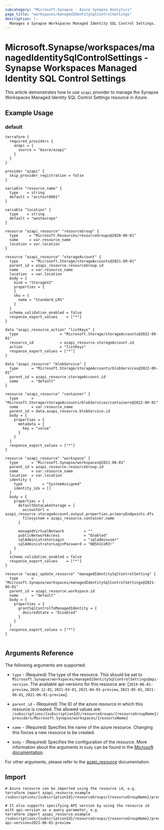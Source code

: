 ```yaml
---
subcategory: "Microsoft.Synapse - Azure Synapse Analytics"
page_title: "workspaces/managedIdentitySqlControlSettings"
description: |-
  Manages a Synapse Workspaces Managed Identity SQL Control Settings.
---
```


# Microsoft.Synapse/workspaces/managedIdentitySqlControlSettings - Synapse Workspaces Managed Identity SQL Control Settings

This article demonstrates how to use `azapi` provider to manage the Synapse Workspaces Managed Identity SQL Control Settings resource in Azure.

## Example Usage

### default

```hcl
terraform {
  required_providers {
    azapi = {
      source = "Azure/azapi"
    }
  }
}

provider "azapi" {
  skip_provider_registration = false
}

variable "resource_name" {
  type    = string
  default = "acctest0001"
}

variable "location" {
  type    = string
  default = "westeurope"
}

resource "azapi_resource" "resourceGroup" {
  type     = "Microsoft.Resources/resourceGroups@2020-06-01"
  name     = var.resource_name
  location = var.location
}

resource "azapi_resource" "storageAccount" {
  type      = "Microsoft.Storage/storageAccounts@2021-09-01"
  parent_id = azapi_resource.resourceGroup.id
  name      = var.resource_name
  location  = var.location
  body = {
    kind = "StorageV2"
    properties = {
    }
    sku = {
      name = "Standard_LRS"
    }
  }
  schema_validation_enabled = false
  response_export_values    = ["*"]
}

data "azapi_resource_action" "listKeys" {
  type                   = "Microsoft.Storage/storageAccounts@2022-09-01"
  resource_id            = azapi_resource.storageAccount.id
  action                 = "listKeys"
  response_export_values = ["*"]
}

data "azapi_resource" "blobService" {
  type      = "Microsoft.Storage/storageAccounts/blobServices@2022-09-01"
  parent_id = azapi_resource.storageAccount.id
  name      = "default"
}

resource "azapi_resource" "container" {
  type      = "Microsoft.Storage/storageAccounts/blobServices/containers@2022-09-01"
  name      = var.resource_name
  parent_id = data.azapi_resource.blobService.id
  body = {
    properties = {
      metadata = {
        key = "value"
      }
    }
  }
  response_export_values = ["*"]
}

resource "azapi_resource" "workspace" {
  type      = "Microsoft.Synapse/workspaces@2021-06-01"
  parent_id = azapi_resource.resourceGroup.id
  name      = var.resource_name
  location  = var.location
  identity {
    type         = "SystemAssigned"
    identity_ids = []
  }
  body = {
    properties = {
      defaultDataLakeStorage = {
        accountUrl = azapi_resource.storageAccount.output.properties.primaryEndpoints.dfs
        filesystem = azapi_resource.container.name
      }

      managedVirtualNetwork         = ""
      publicNetworkAccess           = "Enabled"
      sqlAdministratorLogin         = "sqladminuser"
      sqlAdministratorLoginPassword = "H@Sh1CoR3!"
    }
  }
  schema_validation_enabled = false
  response_export_values    = ["*"]
}

resource "azapi_update_resource" "managedIdentitySqlControlSetting" {
  type      = "Microsoft.Synapse/workspaces/managedIdentitySqlControlSettings@2021-06-01"
  parent_id = azapi_resource.workspace.id
  name      = "default"
  body = {
    properties = {
      grantSqlControlToManagedIdentity = {
        desiredState = "Disabled"
      }
    }
  }
  response_export_values = ["*"]
}


```



## Arguments Reference

The following arguments are supported:

* `type` - (Required) The type of the resource. This should be set to `Microsoft.Synapse/workspaces/managedIdentitySqlControlSettings@api-version`. The available api-versions for this resource are: [`2019-06-01-preview`, `2020-12-01`, `2021-03-01`, `2021-04-01-preview`, `2021-05-01`, `2021-06-01`, `2021-06-01-preview`].

* `parent_id` - (Required) The ID of the azure resource in which this resource is created. The allowed values are:  
  `/subscriptions/{subscriptionId}/resourceGroups/{resourceGroupName}/providers/Microsoft.Synapse/workspaces/{resourceName}`

* `name` - (Required) Specifies the name of the azure resource. Changing this forces a new resource to be created.

* `body` - (Required) Specifies the configuration of the resource. More information about the arguments in `body` can be found in the [Microsoft documentation](https://learn.microsoft.com/en-us/azure/templates/Microsoft.Synapse/workspaces/managedIdentitySqlControlSettings?pivots=deployment-language-terraform).

For other arguments, please refer to the [azapi_resource](https://registry.terraform.io/providers/Azure/azapi/latest/docs/resources/resource) documentation.

## Import

 ```shell
 # Azure resource can be imported using the resource id, e.g.
 terraform import azapi_resource.example /subscriptions/{subscriptionId}/resourceGroups/{resourceGroupName}/providers/Microsoft.Synapse/workspaces/{resourceName}/managedIdentitySqlControlSettings/{resourceName}
 
 # It also supports specifying API version by using the resource id with api-version as a query parameter, e.g.
 terraform import azapi_resource.example /subscriptions/{subscriptionId}/resourceGroups/{resourceGroupName}/providers/Microsoft.Synapse/workspaces/{resourceName}/managedIdentitySqlControlSettings/{resourceName}?api-version=2021-06-01-preview
 ```
